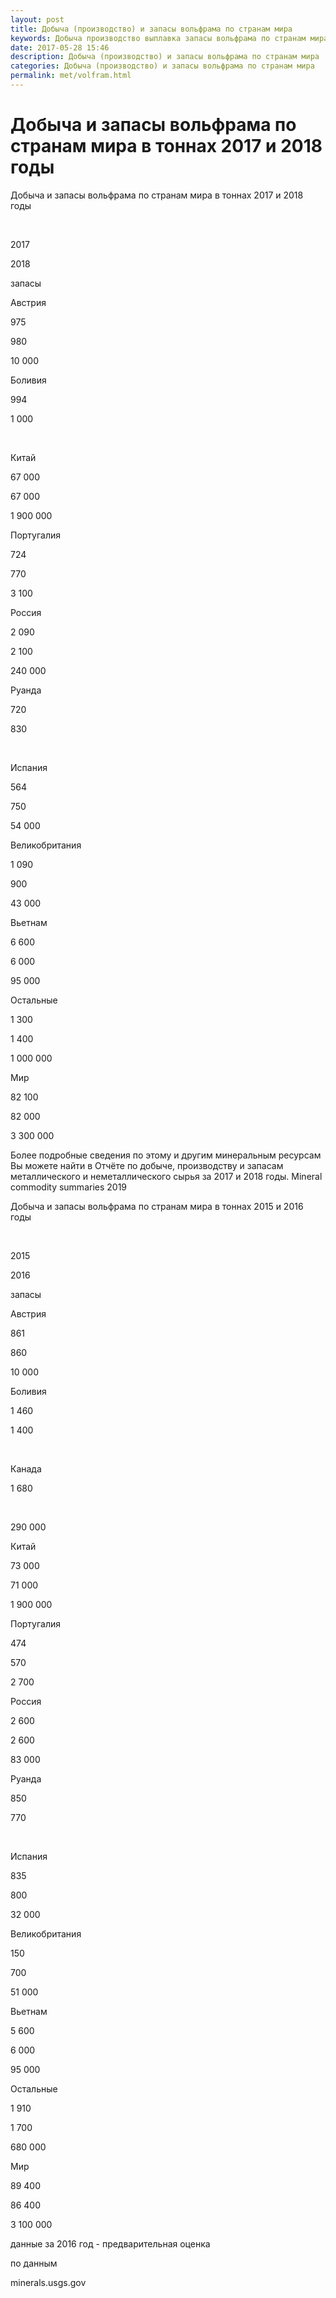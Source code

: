 ```yaml
---
layout: post
title: Добыча (производство) и запасы вольфрама по странам мира
keywords: Добыча производство выплавка запасы вольфрама по странам мира
date: 2017-05-28 15:46
description: Добыча (производство) и запасы вольфрама по странам мира
categories: Добыча (производство) и запасы вольфрама по странам мира
permalink: met/volfram.html
---
```


# Добыча и запасы вольфрама по странам мира в тоннах 2017 и 2018 годы




Добыча и запасы вольфрама по странам мира в тоннах 2017 и 2018 годы








 


2017


2018


запасы






Австрия


975


980


10 000






Боливия


994


1 000


 






Китай


67 000


67 000


1 900 000






Португалия


724


770


3 100






Россия


2 090


2 100


240 000






Руанда


720


830


 






Испания


564


750


54 000






Великобритания


1 090


900


43 000






Вьетнам


6 600


6 000


95 000






Остальные


1 300


1 400


1 000 000






Мир


82 100


82 000


3 300 000








Более подробные сведения по этому и другим минеральным ресурсам Вы можете найти в 
Отчёте по добыче, производству и запасам металлического и неметаллического сырья за 2017 и 2018 годы. Mineral commodity summaries 2019
	


Добыча и запасы вольфрама по странам мира в тоннах 2015 и 2016 годы









 


2015


2016


запасы






Австрия


861


860


10 000






Боливия


1 460


1 400


 






Канада


1 680


 


290 000






Китай


73 000


71 000


1 900 000






Португалия


474


570


2 700






Россия


2 600


2 600


83 000






Руанда


850


770


 






Испания


835


800


32 000






Великобритания


150


700


51 000






Вьетнам


5 600


6 000


95 000






Остальные


1 910


1 700


680 000






Мир


89 400


86 400


3 100 000









данные за 2016 год - предварительная оценка


по данным


minerals.usgs.gov


			
			
